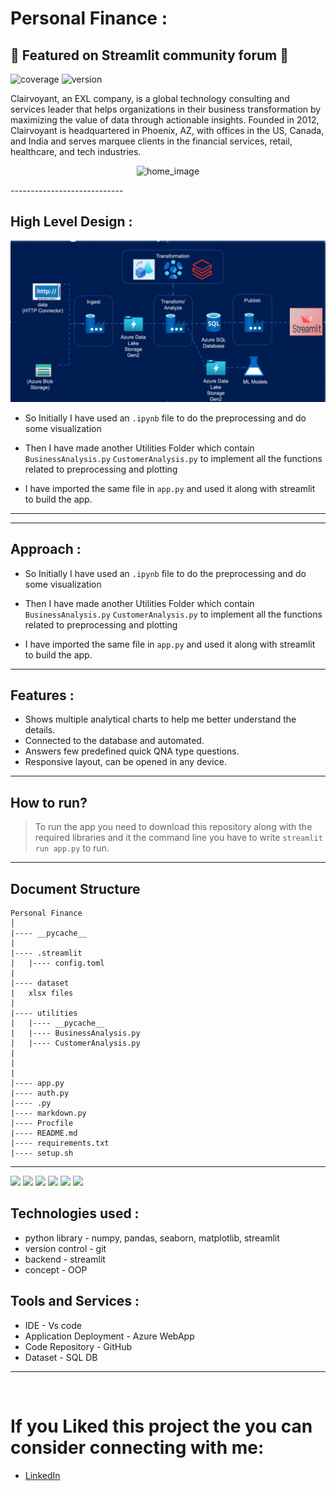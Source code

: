 # Personal Finance : 

## 🌟 Featured on Streamlit community forum 🌟
![coverage](https://img.shields.io/badge/coverage-100%25-green) 
![version](https://img.shields.io/badge/version-0.4.1-blue)
<!-- everything tested  -->

Clairvoyant, an EXL company, is a global technology consulting and services leader that helps organizations in their business transformation by maximizing the value of data through actionable insights. Founded in 2012, Clairvoyant is headquartered in Phoenix, AZ, with offices in the US, Canada, and India and serves marquee clients in the financial services, retail, healthcare, and tech industries.
<p align = 'center' >
    <img alt = 'home_image' src = 'results/result.gif'>
</p>
----------------------------

## High Level Design :
<p align = 'center' >
    <img alt = 'home_image' src = 'image.png'>
</p>

* So Initially I have used an <code>.ipynb</code> file to do the preprocessing and do some visualization

* Then I have made another Utilities Folder which contain <code>BusinessAnalysis.py</code> <code>CustomerAnalysis.py</code> to implement all the functions related to preprocessing and plotting

* I have imported the same file in <code>app.py</code> and used it along with streamlit to build the app.

------------------------------

----------------------------

## Approach : 

* So Initially I have used an <code>.ipynb</code> file to do the preprocessing and do some visualization

* Then I have made another Utilities Folder which contain <code>BusinessAnalysis.py</code> <code>CustomerAnalysis.py</code> to implement all the functions related to preprocessing and plotting

* I have imported the same file in <code>app.py</code> and used it along with streamlit to build the app.

------------------------------

## Features : 

* Shows multiple analytical charts to help me better understand the details.
* Connected to the database and automated. 
* Answers few predefined quick QNA type questions. 
* Responsive layout, can be opened in any device. 
------------------------------

## How to run? 

> To run the app you need to download this repository along with the required libraries and it the command line you have to write <code>streamlit run app.py</code> to run. 
------------------------------- 

## Document Structure 

```
Personal Finance 
│
|---- __pycache__
|
|---- .streamlit
|   |---- config.toml
|
|---- dataset 
|   xlsx files
|
|---- utilities
|   |---- __pycache__
|   |---- BusinessAnalysis.py
|   |---- CustomerAnalysis.py
|   
|
|
|---- app.py
|---- auth.py
|---- .py
|---- markdown.py
|---- Procfile 
|---- README.md
|---- requirements.txt
|---- setup.sh

```
---------------------
<p align="left">
    <img src="https://img.shields.io/badge/python%20-%2314354C.svg?&style=for-the-badge&logo=python&logoColor=white"/>
    <img src="https://img.shields.io/badge/pandas-%23150458.svg?style=for-the-badge&logo=pandas&logoColor=white">
    <img src="https://img.shields.io/badge/numpy-%23F7931E.svg?style=for-the-badge&logo=numpy&logoColor=white">
    <img src="https://img.shields.io/badge/streamlit-%23F05033.svg?style=for-the-badge&logo=streamlit&logoColor=white">
    <img src="https://img.shields.io/badge/plotly-%037FFC.svg?style=for-the-badge&logo=plotly&logoColor=white">
    <img src="https://img.shields.io/badge/vscode-%23190458.svg?style=for-the-badge&logo=visualstudio&logoColor=white">
</p>

## Technologies used : 

* python library - numpy, pandas, seaborn, matplotlib, streamlit
* version control - git 
* backend - streamlit
* concept - OOP

## Tools and Services : 
* IDE - Vs code 
* Application Deployment - Azure WebApp
* Code Repository - GitHub
* Dataset - SQL DB


-----------------------
<br>

# If you Liked this project the you can consider connecting with me:
* [LinkedIn](https://www.linkedin.com/in/shreyans-bardia/) 
